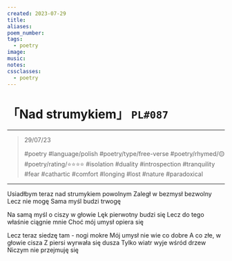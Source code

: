 ```yaml
---
created: 2023-07-29
title:
aliases:
poem_number:
tags:
  - poetry
image:
music:
notes:
cssclasses:
  - poetry
---
```

# 「Nad strumykiem」 `PL#087`

---

> 29/07/23
> 
> #poetry 
> #language/polish 
> #poetry/type/free-verse 
> #poetry/rhymed/🟡 
> #poetry/rating/⭐⭐⭐⭐ 
> #isolation #duality #introspection #tranquility #fear #cathartic #comfort #longing #lost #nature #paradoxical 

---

Usiadłbym teraz nad strumykiem powolnym
Zaległ w bezmysł bezwolny
Lecz nie mogę
Sama myśl budzi trwogę

Na samą myśl o ciszy w głowie
Lęk pierwotny budzi się
Lecz do tego właśnie ciągnie mnie
Choć mój umysł opiera się

Lecz teraz siedzę tam - nogi mokre
Mój umysł nie wie co dobre
A co złe, w głowie cisza
Z piersi wyrwała się dusza
Tylko wiatr wyje wśród drzew
Niczym nie przejmuję się